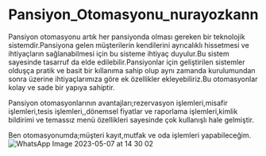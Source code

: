 # Pansiyon_Otomasyonu_nurayozkann

Pansiyon otomasyonu artık her pansiyonda olması gereken bir teknolojik sistemdir.Pansiyona gelen müşterilerin kendilerini ayrıcalıklı hissetmesi ve ihtiyaçların sağlanabilmesi için bu sisteme ihtiyaç duyulur.Bu sistem sayesinde tasarruf da elde edilebilir.Pansiyonlar için geliştirilen sistemler olduşça pratik ve basit bir kıllanıma sahip olup aynı zamanda kurulumundan sonra üzerine ihtiyaçlarımıza göre ek özellikler ekleyebiliriz.Bu otomasyonlar kolay ve sade bir yapıya sahiptir.

Pansiyon otomasyonlarının avantajları;rezervasyon işlemleri,misafir işlemleri,tesis işlemleri,,dönemsel fiyatlar ve raporlama işlemleri,kimlik bildirimi ve temassız menü özellikleri sayesinde çok kullanışlı hale gelmiştir.  

Ben otomasyonumda;müşteri kayıt,mutfak ve oda işlemleri yapabileceğim.
![WhatsApp Image 2023-05-07 at 14 30 02](https://user-images.githubusercontent.com/115795410/236678795-c8555319-bf66-4de1-b098-5233ce0d6397.jpeg)

